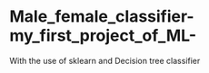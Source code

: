 # Male_female_classifier-my_first_project_of_ML-
With the use of sklearn and Decision tree classifier
